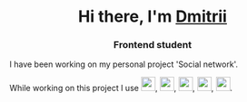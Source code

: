 <h1 align="center">Hi there, I'm <a href="https://github.com/DmitriiSublime" target="_blank">Dmitrii</a></h1>
<h3 align="center">Frontend student</h3>
<p>I have been working on my personal project 'Social network'.</p>
<p>While working on this project I use <img style="width: 25px" src="https://cdn0.iconfinder.com/data/icons/HTML5/512/HTML_Logo.png" />, <img style="width: 25px" src="https://cdn1.iconfinder.com/data/icons/logotypes/32/badge-css-3-1024.png" />, <img style="width: 25px" src="https://cdn4.iconfinder.com/data/icons/logos-and-brands/512/187_Js_logo_logos-1024.png" />, <img style="width: 25px" src="https://cdn4.iconfinder.com/data/icons/logos-3/600/React.js_logo-1024.png" />, <img style="width: 25px" src="https://cdn4.iconfinder.com/data/icons/logos-brands-5/24/redux-1024.png" />.</p>

